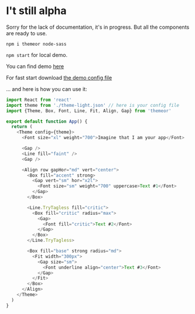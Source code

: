 # I't still alpha

Sorry for the lack of documentation, it's in progress.
But all the components are ready to use.

`npm i themeor node-sass`

`npm start` for local demo.

You can find demo [here](https://github.com/opium-pro/themeor/tree/master/src/intro)

For fast start download [the demo config file](https://github.com/opium-pro/themeor/blob/master/src/intro/theme/theme-light.json)

... and here is how you can use it:

```javascript
import React from 'react'
import theme from './theme-light.json' // here is your config file
import {Theme, Box, Font, Line, Fit, Align, Gap} from 'themeor'

export default function App() {
  return (
    <Theme config={theme}>
      <Font size="xl" weight="700">Imagine that I am your app</Font>

      <Gap />
      <Line fill="faint" />
      <Gap />

      <Align row gapHor="md" vert="center">
        <Box fill="accent" strong>
          <Gap vert="sm" hor="x2l">
            <Font size="sm" weight="700" uppercase>Text #1</Font>
          </Gap>
        </Box>

        <Line.TryTagless fill="critic">
          <Box fill="critic" radius="max">
            <Gap>
              <Font fill="critic">Text #2</Font>
            </Gap>
          </Box>
        </Line.TryTagless>

        <Box fill="base" strong radius="md">
          <Fit width="300px">
            <Gap size="sm">
              <Font underline align="center">Text #3</Font>
            </Gap>
          </Fit>
        </Box>
      </Align>
    </Theme>
  )
}
```
